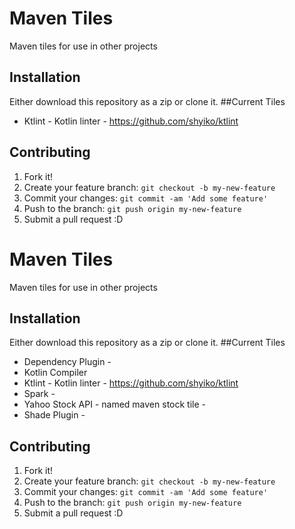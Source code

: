 # Maven Tiles
Maven tiles for use in other projects
## Installation
Either download this repository as a zip or clone it.
##Current Tiles
* Ktlint - Kotlin linter - https://github.com/shyiko/ktlint
## Contributing
1. Fork it!
2. Create your feature branch: `git checkout -b my-new-feature`
3. Commit your changes: `git commit -am 'Add some feature'`
4. Push to the branch: `git push origin my-new-feature`
5. Submit a pull request :D


# Maven Tiles
Maven tiles for use in other projects
## Installation
Either download this repository as a zip or clone it.
##Current Tiles
* Dependency Plugin - 
* Kotlin Compiler
* Ktlint - Kotlin linter - https://github.com/shyiko/ktlint
* Spark -
* Yahoo Stock API - named maven stock tile -
* Shade Plugin -

## Contributing
1. Fork it!
2. Create your feature branch: `git checkout -b my-new-feature`
3. Commit your changes: `git commit -am 'Add some feature'`
4. Push to the branch: `git push origin my-new-feature`
5. Submit a pull request :D
